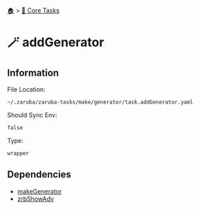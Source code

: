 <!--startTocHeader-->
[🏠](../README.md) > [🥝 Core Tasks](README.md)
# 🪄 addGenerator
<!--endTocHeader-->

## Information

File Location:

    ~/.zaruba/zaruba-tasks/make/generator/task.addGenerator.yaml

Should Sync Env:

    false

Type:

    wrapper


## Dependencies

* [makeGenerator](makeGenerator.md)
* [zrbShowAdv](zrbShowAdv.md)